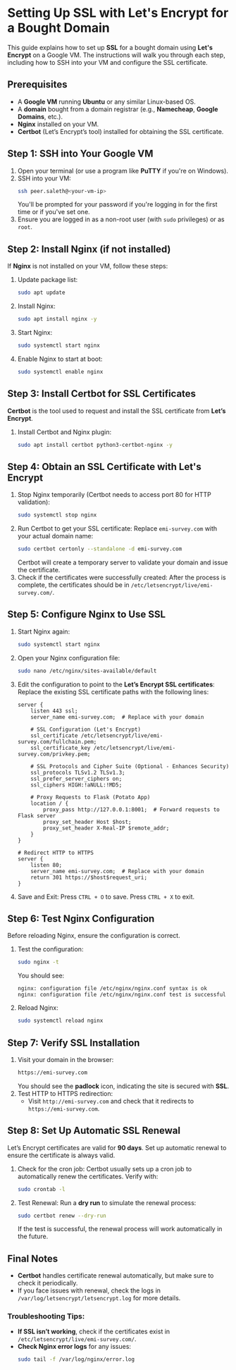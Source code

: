 
# Setting Up SSL with Let's Encrypt for a Bought Domain

This guide explains how to set up **SSL** for a bought domain using **Let's Encrypt** on a Google VM. The instructions will walk you through each step, including how to SSH into your VM and configure the SSL certificate.

## Prerequisites

- A **Google VM** running **Ubuntu** or any similar Linux-based OS.
- A **domain** bought from a domain registrar (e.g., **Namecheap**, **Google Domains**, etc.).
- **Nginx** installed on your VM.
- **Certbot** (Let’s Encrypt’s tool) installed for obtaining the SSL certificate.

## Step 1: SSH into Your Google VM

1. Open your terminal (or use a program like **PuTTY** if you're on Windows).
2. SSH into your VM:
   ```bash
   ssh peer.saleth@<your-vm-ip>
   ```
   You'll be prompted for your password if you're logging in for the first time or if you've set one.
3. Ensure you are logged in as a non-root user (with `sudo` privileges) or as `root`.

## Step 2: Install Nginx (if not installed)

If **Nginx** is not installed on your VM, follow these steps:

1. Update package list:
   ```bash
   sudo apt update
   ```
2. Install Nginx:
   ```bash
   sudo apt install nginx -y
   ```
3. Start Nginx:
   ```bash
   sudo systemctl start nginx
   ```
4. Enable Nginx to start at boot:
   ```bash
   sudo systemctl enable nginx
   ```

## Step 3: Install Certbot for SSL Certificates

**Certbot** is the tool used to request and install the SSL certificate from **Let’s Encrypt**.

1. Install Certbot and Nginx plugin:
   ```bash
   sudo apt install certbot python3-certbot-nginx -y
   ```

## Step 4: Obtain an SSL Certificate with Let's Encrypt

1. Stop Nginx temporarily (Certbot needs to access port 80 for HTTP validation):
   ```bash
   sudo systemctl stop nginx
   ```
2. Run Certbot to get your SSL certificate:
   Replace `emi-survey.com` with your actual domain name:
   ```bash
   sudo certbot certonly --standalone -d emi-survey.com
   ```
   Certbot will create a temporary server to validate your domain and issue the certificate.
3. Check if the certificates were successfully created:
   After the process is complete, the certificates should be in `/etc/letsencrypt/live/emi-survey.com/`.

## Step 5: Configure Nginx to Use SSL

1. Start Nginx again:
   ```bash
   sudo systemctl start nginx
   ```
2. Open your Nginx configuration file:
   ```bash
   sudo nano /etc/nginx/sites-available/default
   ```
3. Edit the configuration to point to the **Let’s Encrypt SSL certificates**:
   Replace the existing SSL certificate paths with the following lines:
   ```nginx
   server {
       listen 443 ssl;
       server_name emi-survey.com;  # Replace with your domain

       # SSL Configuration (Let's Encrypt)
       ssl_certificate /etc/letsencrypt/live/emi-survey.com/fullchain.pem;
       ssl_certificate_key /etc/letsencrypt/live/emi-survey.com/privkey.pem;

       # SSL Protocols and Cipher Suite (Optional - Enhances Security)
       ssl_protocols TLSv1.2 TLSv1.3;
       ssl_prefer_server_ciphers on;
       ssl_ciphers HIGH:!aNULL:!MD5;

       # Proxy Requests to Flask (Potato App)
       location / {
           proxy_pass http://127.0.0.1:8001;  # Forward requests to Flask server
           proxy_set_header Host $host;
           proxy_set_header X-Real-IP $remote_addr;
       }
   }

   # Redirect HTTP to HTTPS
   server {
       listen 80;
       server_name emi-survey.com;  # Replace with your domain
       return 301 https://$host$request_uri;
   }
   ```
4. Save and Exit:
   Press `CTRL + O` to save.
   Press `CTRL + X` to exit.

## Step 6: Test Nginx Configuration

Before reloading Nginx, ensure the configuration is correct.

1. Test the configuration:
   ```bash
   sudo nginx -t
   ```
   You should see:
   ```
   nginx: configuration file /etc/nginx/nginx.conf syntax is ok
   nginx: configuration file /etc/nginx/nginx.conf test is successful
   ```
2. Reload Nginx:
   ```bash
   sudo systemctl reload nginx
   ```

## Step 7: Verify SSL Installation

1. Visit your domain in the browser:
   ```bash
   https://emi-survey.com
   ```
   You should see the **padlock** icon, indicating the site is secured with **SSL**.
2. Test HTTP to HTTPS redirection:
   - Visit `http://emi-survey.com` and check that it redirects to `https://emi-survey.com`.

## Step 8: Set Up Automatic SSL Renewal

Let’s Encrypt certificates are valid for **90 days**. Set up automatic renewal to ensure the certificate is always valid.

1. Check for the cron job:
   Certbot usually sets up a cron job to automatically renew the certificates. Verify with:
   ```bash
   sudo crontab -l
   ```
2. Test Renewal:
   Run a **dry run** to simulate the renewal process:
   ```bash
   sudo certbot renew --dry-run
   ```
   If the test is successful, the renewal process will work automatically in the future.

## Final Notes

- **Certbot** handles certificate renewal automatically, but make sure to check it periodically.
- If you face issues with renewal, check the logs in `/var/log/letsencrypt/letsencrypt.log` for more details.

### Troubleshooting Tips:
- **If SSL isn’t working**, check if the certificates exist in `/etc/letsencrypt/live/emi-survey.com/`.
- **Check Nginx error logs** for any issues:
  ```bash
  sudo tail -f /var/log/nginx/error.log
  ```
